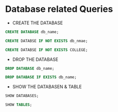 # Database related Queries

- CREATE THE DATABASE

```sql
CREATE DATABASE db_name;

CREATE DATABSE IF NOT EXISTS db_nmae;

CREATE DATABSE IF NOT EXISTS COLLEGE;
```

- DROP THE DATABASE

```sql
DROP DATABASE db_name;

DROP DATABASE IF EXISTS db_name;
```

- SHOW THE DATABASEN & TABLE

```sql
SHOW DATABASES;

SHOW TABLES;
```
